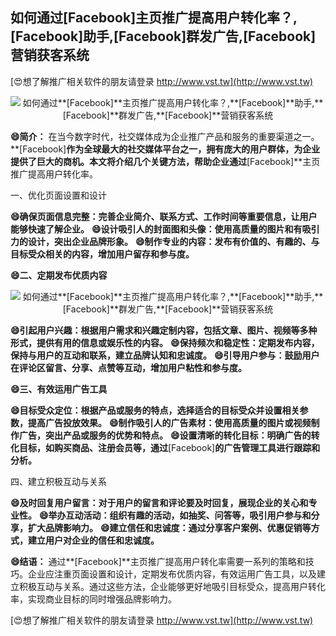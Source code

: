 ## **如何通过**[Facebook]**主页推广提高用户转化率？,**[Facebook]**助手,**[Facebook]**群发广告,**[Facebook]**营销获客系统**

[😍想了解推广相关软件的朋友请登录 http://www.vst.tw](http://www.vst.tw)

 <center><img src="https://vst.tw/MP4/tuiguang/png/0.png" alt="如何通过**[Facebook]**主页推广提高用户转化率？,**[Facebook]**助手,**[Facebook]**群发广告,**[Facebook]**营销获客系统"></center>

**😄简介：**
在当今数字时代，社交媒体成为企业推广产品和服务的重要渠道之一。**[Facebook]**作为全球最大的社交媒体平台之一，拥有庞大的用户群体，为企业提供了巨大的商机。本文将介绍几个关键方法，帮助企业通过**[Facebook]**主页推广提高用户转化率。

一、优化页面设置和设计

**😄确保页面信息完整：完善企业简介、联系方式、工作时间等重要信息，让用户能够快速了解企业。**
**😄设计吸引人的封面图和头像：使用高质量的图片和有吸引力的设计，突出企业品牌形象。**
**😄制作专业的内容：发布有价值的、有趣的、与目标受众相关的内容，增加用户留存和参与度。**

**😄二、定期发布优质内容**

 <center><img src="https://vst.tw/MP4/tuiguang/png/4.png" alt="如何通过**[Facebook]**主页推广提高用户转化率？,**[Facebook]**助手,**[Facebook]**群发广告,**[Facebook]**营销获客系统"></center>

**😄引起用户兴趣：根据用户需求和兴趣定制内容，包括文章、图片、视频等多种形式，提供有用的信息或娱乐性的内容。**
**😄保持频次和稳定性：定期发布内容，保持与用户的互动和联系，建立品牌认知和忠诚度。**
**😄引导用户参与：鼓励用户在评论区留言、分享、点赞等互动，增加用户粘性和参与度。**

**😄三、有效运用广告工具**

**😄目标受众定位：根据产品或服务的特点，选择适合的目标受众并设置相关参数，提高广告投放效果。**
**😄制作吸引人的广告素材：使用高质量的图片或视频制作广告，突出产品或服务的优势和特点。**
**😄设置清晰的转化目标：明确广告的转化目标，如购买商品、注册会员等，通过**[Facebook]**的广告管理工具进行跟踪和分析。**

四、建立积极互动与关系

**😄及时回复用户留言：对于用户的留言和评论要及时回复，展现企业的关心和专业性。**
**😄举办互动活动：组织有趣的活动，如抽奖、问答等，吸引用户参与和分享，扩大品牌影响力。**
**😄建立信任和忠诚度：通过分享客户案例、优惠促销等方式，建立用户对企业的信任和忠诚度。**

**😄结语：**
通过**[Facebook]**主页推广提高用户转化率需要一系列的策略和技巧。企业应注重页面设置和设计，定期发布优质内容，有效运用广告工具，以及建立积极互动与关系。通过这些方法，企业能够更好地吸引目标受众，提高用户转化率，实现商业目标的同时增强品牌影响力。

[😍想了解推广相关软件的朋友请登录 http://www.vst.tw](http://www.vst.tw)



